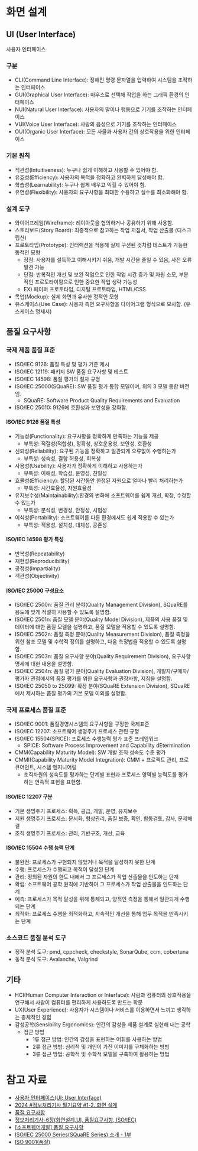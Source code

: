 # 화면 설계

## UI (User Interface)

사용자 인터페이스

### 구분

- CLI(Command Line Interface): 정해진 명령 문자열을 입력하여 시스템을 조작하는 인터페이스
- GUI(Graphical User Interface): 마우스로 선택해 작업을 하는 그래픽 환경의 인터페이스
- NUI(Natural User Interface): 사용자의 말이나 행동으로 기기를 조작하는 인터페이스
- VUI(Voice User Interface): 사람의 음성으로 기기를 조작하는 인터페이스
- OUI(Organic User Interface): 모든 사물과 사용자 간의 상호작용을 위한 인터페이스

### 기본 원칙

- 직관성(Intuitiveness): 누구나 쉽게 이해하고 사용할 수 있어야 함.
- 유효성(Efficiency): 사용자의 목적을 정확하고 완벽하게 달성해야 함.
- 학습성(Learnability): 누구나 쉽게 배우고 익힐 수 있어야 함.
- 유연성(Flexibility): 사용자의 요구사항을 최대한 수용하고 실수를 최소화해야 함.

### 설계 도구

- 와이어프레임(Wireframe): 레이아웃을 협의하거나 공유하기 위해 사용함.
- 스토리보드(Story Board): 최종적으로 참고하는 작업 지침서, 작업 산출물 (디스크립션)
- 프로토타입(Prototype): 인터랙션을 적용해 실제 구션된 것처럼 테스트가 가능한 동적인 모형
  - 장점: 사용자를 설득하고 이해시키기 쉬움, 개발 시간을 줄일 수 있음, 사전 오류 발견 가능
  - 단점: 반복적인 개선 및 보완 작업으로 인한 작업 시간 증가 및 자원 소모, 부분적인 프로토타이핑으로 인한 중요한 작업 생략 가능성
  - EX) 페이퍼 프로토타입, 디지털 프로토타입, HTML/CSS
- 목업(Mockup): 실제 화면과 유사한 정적인 모형
- 유스케이스(Use Case): 사용자 측면 요구사항을 다이어그램 형식으로 묘사함. (유스케이스 명세서)

## 품질 요구사항

### 국제 제품 품질 표준

- ISO/IEC 9126: 품질 특성 및 평가 기준 제시
- ISO/IEC 12119: 패키지 SW 품질 요구사항 및 테스트
- ISO/IEC 14598: 품질 평가의 절차 규정
- ISO/IEC 25000(SQuaRE): SW 품질 평가 통합 모델이며, 위의 3 모델 통합 버전임.
  - SQuaRE: Software Product Quality Requirements and Evaluation
- ISO/IEC 25010: 9126에 호환성과 보안성을 강화함.

#### ISO/IEC 9126 품질 특성

- 기능성(Functionality): 요구사항을 정확하게 만족하는 기능을 제공
  - 부특성: 적절성(적합성), 정확성, 상호운용성, 보안성, 호환성
- 신뢰성(Reliability): 요구된 기능을 정확하고 일관되게 오류없이 수행하는가
  - 부특성: 성숙성, 결함 허용성, 회복성
- 사용성(Usability): 사용자가 정확하게 이해하고 사용하는가
  - 부특성: 이해성, 학습성, 운영성, 친밀성
- 효율성(Efficiency): 할당된 시간동안 한정된 자원으로 얼마나 빨리 처리하는가
  - 부특성: 시간효율성, 자원효율성
- 유지보수성(Maintainability):환경의 변화에 소프트웨어를 쉽게 개선, 확장, 수정할 수 있는가
  - 부특성: 분석성, 변경성, 안정성, 시험성
- 이식성(Portability): 소프트웨어를 다른 환경에서도 쉽게 적용할 수 있는가
  - 부특성: 적용성, 설치성, 대체성, 공존성

#### ISO/IEC 14598 평가 특성

- 반복성(Repeatability)
- 재현성(Reproducibility)
- 공정성(Impartiality)
- 객관성(Objectivity)

#### ISO/IEC 25000 구성요소

- ISO/IEC 2500n: 품질 관리 분야(Quality Management Division), SQuaRE를 용도에 맞게 적절히 사용할 수 있도록 설명함.
- ISO/IEC 2501n: 품질 모델 분야(Quality Model Division), 제품의 사용 품질 및 데이터에 대한 품질 모델을 설명하고, 품질 모델을 적용할 수 있도록 설명함.
- ISO/IEC 2502n: 품질 측정 분야(Quality Measurement Division), 품질 측정을 위한 참조 모델 및 수학적 정의를 설명하고, 다음 측정법을 적용할 수 있도록 설명함.
- ISO/IEC 2503n: 품질 요구사항 분야(Quality Requirement Division), 요구사항 명세에 대한 내용을 설명함.
- ISO/IEC 2504n: 품질 평가 분야(Quality Evaluation Division), 개발자/구매자/평가자 관점에서의 품질 평가를 위한 요구사항과 권장사항, 지침을 설명함.
- ISO/IEC 25050 to 25099: 확장 분야(SQuaRE Extension Division), SQuaRE에서 제시하는 품질 평가의 기본 모델 이외를 설명함.

### 국제 프로세스 품질 표준

- ISO/IEC 9001: 품질경영시스템의 요구사항을 규정한 국제표준
- ISO/IEC 12207: 소프트웨어 생명주기 프로세스 관련 규정
- ISO/IEC 15504(SPICE): 프로세스 수행능력 평가 표준 프레임워크
  - SPICE: Software Process Improvement and Capability dEtermination
- CMM(Capability Maturity Model): SW 개발 조직 성숙도 수준 평가
- CMMI(Capability Maturity Model Integration): CMM + 프로젝트 관리, 프로큐어먼트, 시스템 엔지니어링
  - 조직차원의 성숙도를 평가하는 단계별 표현과 프로세스 영역별 능력도를 평가하는 연속적 표현을 표현함.

#### ISO/IEC 12207 구분

- 기본 생명주기 프로세스: 획득, 공급, 개발, 운영, 유지보수
- 지원 생명주기 프로세스: 문서화, 형상관리, 품질 보증, 확인, 합동검토, 감사, 문제해결
- 조직 생명주기 프로세스: 관리, 기반구조, 개선, 교육

#### ISO/IEC 15504 수행 능력 단계

- 불완전: 프로세스가 구현되지 않았거나 목적을 달성하지 못한 단계
- 수행: 프로세스가 수행되고 목적이 달성된 단계
- 관리: 정의된 자원의 한도 내에서 그 프로세스가 작업 산출물을 인도하는 단계
- 확립: 소프트웨어 공학 원칙에 기반하여 그 프로세스가 작업 산출물을 인도하는 단계
- 예측: 프로세스가 목적 달성을 위해 통제되고, 양적인 측정을 통해서 일관되게 수행되는 단계
- 최적화: 프로세스 수행을 최적화하고, 지속적인 개선을 통해 업무 목적을 만족시키는 단계

### 소스코드 품질 분석 도구

- 정적 분석 도구: pmd, cppcheck, checkstyle, SonarQube, ccm, cobertuna
- 동적 분석 도구: Avalanche, Valgrind

## 기타

- HCI(Human Computer Interaction or Interface): 사람과 컴퓨터의 상호작용을 연구해서 사람이 컴퓨터를 편리하게 사용하도록 만드는 학문
- UX(User Experience): 사용자가 시스템이나 서비스를 이용하면서 느끼고 생각하는 총체적인 경험
- 감성공학(Sensibility Ergonomics): 인간의 감성을 제품 설계로 실현해 내는 공학
  - 접근 방법
    - 1류 접근 방법: 인간의 감성을 표현하는 어휘를 사용하는 방법
    - 2류 접근 방법: 심리적 및 개인이 가진 이미지를 구체화하는 방법
    - 3류 접근 방법: 공학적 및 수학적 모델을 구축하여 활용하는 방법

# 참고 자료

- [사용자 인터페이스(UI; User Interface)](https://m.blog.naver.com/wook2124/222103002127)
- [2024 #정보처리기사 필기요약 #1-2. 화면 설계](https://simuing.tistory.com/entry/2021-%EC%A0%95%EB%B3%B4%EC%B2%98%EB%A6%AC%EA%B8%B0%EC%82%AC-%ED%95%84%EA%B8%B0%EC%9A%94%EC%95%BD-%ED%99%94%EB%A9%B4-%EC%84%A4%EA%B3%84)
- [품질 요구사항](https://m.blog.naver.com/wook2124/222103002516)
- [정보처리기사-6장(화면설계,UI, 품질요구사항, ISO/IEC)](https://strap.tistory.com/entry/%EC%A0%95%EB%B3%B4%EC%B2%98%EB%A6%AC%EA%B8%B0%EC%82%AC-6%EC%9E%A5%ED%99%94%EB%A9%B4%EC%84%A4%EA%B3%84UI-%ED%92%88%EC%A7%88%EC%9A%94%EA%B5%AC%EC%82%AC%ED%95%AD-ISOIEC)
- [\[소프트웨어개발\] 품질 요구사항](https://velog.io/@thing-zoo/%EC%86%8C%ED%94%84%ED%8A%B8%EC%9B%A8%EC%96%B4%EA%B0%9C%EB%B0%9C-%ED%92%88%EC%A7%88-%EC%9A%94%EA%B5%AC%EC%82%AC%ED%95%AD)
- [ISO/IEC 25000 Series(SQuaRE Series) 소개 - 1부](https://blog.naver.com/suresofttech/221352227669)
- [ISO 9001(품질)](https://ksa.or.kr/ksa_kr/977/subview.do)
